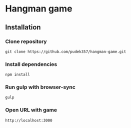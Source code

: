 # Hangman game

## Installation

### Clone repository
`git clone https://github.com/pudek357/hangman-game.git`

### Install dependencies
`npm install`

### Run gulp with browser-sync
`gulp`

### Open URL with game
`http://localhost:3000`
